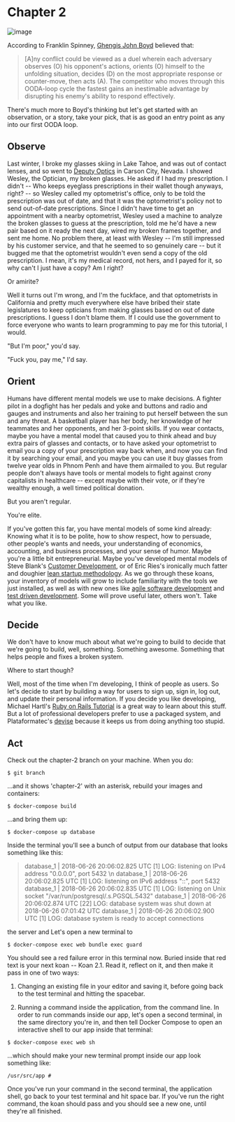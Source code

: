 # Chapter 2

![image](https://www.seba.blog/wp-content/uploads/2017/07/ooda-loop-e1500631690732.png)

According to Franklin Spinney, [Ghengis John Boyd](http://radio-weblogs.com/0107127/stories/2002/12/23/genghisJohnChuckSpinneysBioOfJohnBoyd.html) believed that:

> [A]ny conflict could be viewed as a duel wherein each adversary observes (O) his opponent's actions, orients (O) himself to the unfolding situation, decides (D) on the most appropriate response or counter-move, then acts (A). The competitor who moves through this OODA-loop cycle the fastest gains an inestimable advantage by disrupting his enemy's ability to respond effectively.

There's much more to Boyd's thinking but let's get started with an observation, or a story, take your pick, that is as good an entry point as any into our first OODA loop.

## Observe

Last winter, I broke my glasses skiing in Lake Tahoe, and was out of contact lenses, and so went to [Deputy Optics](https://www.deputyoptics.com/) in Carson City, Nevada. I showed Wesley, the Optician, my broken glasses. He asked if I had my prescription. I didn't -- Who keeps eyeglass prescriptions in their wallet though anyways, right? -- so Wesley called my optometrist's office, only to be told the prescription was out of date, and that it was the optometrist's policy not to send out-of-date prescriptions. Since I didn't have time to get an appointment with a nearby optometrist, Wesley used a machine to analyze the broken glasses to guess at the prescription, told me he'd have a new pair based on it ready the next day, wired my broken frames together, and sent me home. No problem there, at least with Wesley -- I'm still impressed by his customer service, and that he seemed to so genuinely care -- but it bugged me that the optometrist wouldn't even send a copy of the old prescription. I mean, it's my medical record, not hers, and I payed for it, so why can't I just have a copy? Am I right?

Or amirite?

Well it turns out I'm wrong, and I'm the fuckface, and that optometrists in California and pretty much everywhere else have bribed their state legislatures to keep opticians from making glasses based on out of date prescriptions. I guess I don't blame them. If I could use the government to force everyone who wants to learn programming to pay me for this tutorial, I would.

"But I'm poor," you'd say.

"Fuck you, pay me," I'd say.

## Orient

Humans have different mental models we use to make decisions. A fighter pilot in a dogfight has her pedals and yoke and buttons and radio and gauges and instruments and also her training to put herself between the sun and any threat. A basketball player has her body, her knowledge of her teammates and her opponents, and her 3-point skills. If you wear contacts, maybe you have a mental model that caused you to think ahead and buy extra pairs of glasses and contacts, or to have asked your optometrist to email you a copy of your prescription way back when, and now you can find it by searching your email, and you maybe you can use it buy glasses from twelve year olds in Phnom Penh and have them airmailed to you. But regular people don't always have tools or mental models to fight against crony capitalists in healthcare -- except maybe with their vote, or if they're wealthy enough, a well timed political donation.

But you aren't regular.

You're elite.

If you've gotten this far, you have mental models of some kind already: Knowing what it is to be polite, how to show respect, how to persuade, other people's wants and needs, your understanding of economics, accounting, and business processes, and your sense of humor. Maybe you're a little bit entrepreneurial. Maybe you've developed mental models of Steve Blank's [Customer Development](https://en.wikipedia.org/wiki/Customer_development), or of Eric Ries's ironically much fatter and doughier [lean startup methodology](https://en.wikipedia.org/wiki/Lean_startup). As we go through these koans, your inventory of models will grow to include familiarity with the tools we just installed, as well as with new ones like [agile software development](https://en.wikipedia.org/wiki/Agile_software_development) and [test driven development](https://en.wikipedia.org/wiki/Test-driven_development). Some will prove useful later, others won't. Take what you like.

## Decide

We don't have to know much about what we're going to build to decide that we're going to build, well, something. Something awesome. Something that helps people and fixes a broken system.

Where to start though?

Well, most of the time when I'm developing, I think of people as users. So let's decide to start by building a way for users to sign up, sign in, log out, and update their personal information. If you decide you like developing, Michael Hartl's [Ruby on Rails Tutorial](https://www.railstutorial.org/) is a great way to learn about this stuff. But a lot of professional developers prefer to use a packaged system, and Plataformatec's [devise](https://github.com/plataformatec/devise) because it keeps us from doing anything too stupid.  

## Act

Check out the chapter-2 branch on your machine. When you do:

`$ git branch`

...and it shows 'chapter-2' with an asterisk, rebuild your images and containers:

`$ docker-compose build`

...and bring them up:

`$ docker-compose up database`

Inside the terminal you'll see a bunch of output from our database that looks something like this:

> database_1  | 2018-06-26 20:06:02.825 UTC [1] LOG:  listening on IPv4 address "0.0.0.0", port 5432 \n
database_1  | 2018-06-26 20:06:02.825 UTC [1] LOG:  listening on IPv6 address "::", port 5432
database_1  | 2018-06-26 20:06:02.835 UTC [1] LOG:  listening on Unix socket "/var/run/postgresql/.s.PGSQL.5432"
database_1  | 2018-06-26 20:06:02.874 UTC [22] LOG:  database system was shut down at 2018-06-26 07:01:42 UTC
database_1  | 2018-06-26 20:06:02.900 UTC [1] LOG:  database system is ready to accept connections


the server and Let's open a new terminal to

`$ docker-compose exec web bundle exec guard`

You should see a red failure error in this terminal now. Buried inside that red text is your next koan -- Koan 2.1. Read it, reflect on it, and then make it pass in one of two ways:

1. Changing an existing file in your editor and saving it, before going back to the test terminal and hitting the spacebar.

2. Running a command inside the application, from the command line. In order to run commands inside our app, let's open a second terminal, in the same directory you're in, and then tell Docker Compose to open an interactive shell to our app inside that terminal:

`$ docker-compose exec web sh`

...which should make your new terminal prompt inside our app look something like:

`/usr/src/app #`

Once you've run your command in the second terminal, the application shell, go back to your test terminal and hit space bar. If you've run the right command, the koan should pass and you should see a new one, until they're all finished.
